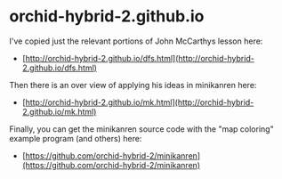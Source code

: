 # orchid-hybrid-2.github.io

I've copied just the relevant portions of John McCarthys lesson here:
* [http://orchid-hybrid-2.github.io/dfs.html](http://orchid-hybrid-2.github.io/dfs.html)

Then there is an over view of applying his ideas in minikanren here:
* [http://orchid-hybrid-2.github.io/mk.html](http://orchid-hybrid-2.github.io/mk.html)

Finally, you can get the minikanren source code with the "map coloring" example program (and others) here:
* [https://github.com/orchid-hybrid-2/minikanren](https://github.com/orchid-hybrid-2/minikanren)
